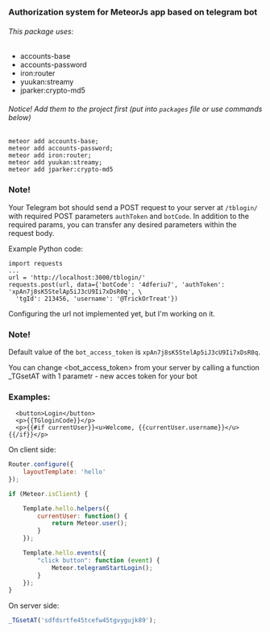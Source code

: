 ### Authorization system for MeteorJs app based on telegram bot
###### This package uses:
* accounts-base
* accounts-password
* iron:router
* yuukan:streamy
* jparker:crypto-md5

###### Notice! Add them to the project first (put into `packages` file or use commands below)

```
meteor add accounts-base;
meteor add accounts-password;
meteor add iron:router;
meteor add yuukan:streamy;
meteor add jparker:crypto-md5
```

### Note!

Your Telegram bot should send a POST request to your server at `/tblogin/` with required POST parameters  `authToken` and `botCode`.
In addition to the required params, you can transfer any desired parameters within the request body.

Example Python code:

```
import requests
...
url = 'http://localhost:3000/tblogin/'
requests.post(url, data={'botCode': '4dferiu7', 'authToken': 'xpAn7j8sK5StelAp5iJ3cU9Ii7xDsR0q', \
  'tgId': 213456, 'username': '@TrickOrTreat'})
```

Configuring the url not implemented yet, but I'm working on it.

### Note!

Default value of the `bot_access_token` is `xpAn7j8sK5StelAp5iJ3cU9Ii7xDsR0q`.

You can change <bot_access_token> from your server by calling a function _TGsetAT with 1 parametr - new acces token for your bot

### Examples:

```language-html
  <button>Login</button>
  <p>{{TGloginCode}}</p>
  <p>{{#if currentUser}}<u>Welcome, {{currentUser.username}}</u>{{/if}}</p>
```

On client side:

```javascript
Router.configure({
	layoutTemplate: 'hello'
});

if (Meteor.isClient) {

	Template.hello.helpers({
		currentUser: function() {
			return Meteor.user();
		}
	});

	Template.hello.events({
		"click button": function (event) {
			Meteor.telegramStartLogin();
		}
	});
}
```

On server side:

```javascript
_TGsetAT('sdfdsrtfe45tcefw45tgvygujk89');
```
